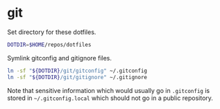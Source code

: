git
===

Set directory for these dotfiles.

```bash
DOTDIR=$HOME/repos/dotfiles
```

Symlink gitconfig and gitignore files.

```bash
ln -sf "${DOTDIR}/git/gitconfig" ~/.gitconfig
ln -sf "${DOTDIR}/git/gitignore" ~/.gitignore
```

Note that sensitive information which would usually go in `.gitconfig` is stored in `~/.gitconfig.local` which should not go in a public repository.
